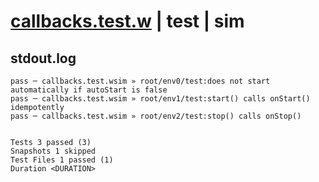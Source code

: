 # [callbacks.test.w](../../../../../../examples/tests/sdk_tests/service/callbacks.test.w) | test | sim

## stdout.log
```log
pass ─ callbacks.test.wsim » root/env0/test:does not start automatically if autoStart is false
pass ─ callbacks.test.wsim » root/env1/test:start() calls onStart() idempotently              
pass ─ callbacks.test.wsim » root/env2/test:stop() calls onStop()                             
 
 
Tests 3 passed (3)
Snapshots 1 skipped
Test Files 1 passed (1)
Duration <DURATION>
```

